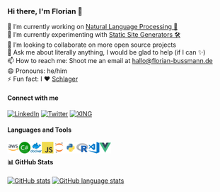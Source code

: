 ### Hi there, I'm Florian 👋

🔭 I’m currently working on [Natural Language Processing 💬](https://github.com/topics/natural-language-processing) <br />
🌱 I’m currently experimenting with [Static Site Generators 🛠](https://github.com/collections/static-site-generators) <br />
👯 I’m looking to collaborate on more open source projects <br />
💬 Ask me about literally anything, I would be glad to help (if I can ✨) <br />
📫 How to reach me: Shoot me an email at hallo@florian-bussmann.de <br />
😄 Pronouns: he/him <br />
⚡ Fun fact: I ❤ [Schlager](https://www.youtube.com/watch?v=pJzsFH5-mac)

#### Connect with me

[![LinkedIn](https://avatars.githubusercontent.com/u/357098?s=26&v=4)](https://de.linkedin.com/in/florian-bussmann)
[![Twitter](https://avatars.githubusercontent.com/u/50278?s=26&v=4)](https://twitter.com/florianbussmann)
[![XING](https://avatars.githubusercontent.com/u/27901?s=26&v=4)](https://www.xing.com/profile/Florian_Bussmann2)

#### Languages and Tools

<img align="left" alt="AWS" width="26px" src="https://raw.githubusercontent.com/github/explore/80688e429a7d4ef2fca1e82350fe8e3517d3494d/topics/aws/aws.png" />
<img align="left" alt="C#" width="26px" src="https://raw.githubusercontent.com/github/explore/80688e429a7d4ef2fca1e82350fe8e3517d3494d/topics/csharp/csharp.png" />
<img align="left" alt="Docker" width="26px" src="https://raw.githubusercontent.com/github/explore/80688e429a7d4ef2fca1e82350fe8e3517d3494d/topics/docker/docker.png" />
<img align="left" alt="Javascript" width="26px" src="https://raw.githubusercontent.com/github/explore/80688e429a7d4ef2fca1e82350fe8e3517d3494d/topics/javascript/javascript.png" />
<img align="left" alt="Jupyter Notebook" width="26px" src="https://raw.githubusercontent.com/github/explore/80688e429a7d4ef2fca1e82350fe8e3517d3494d/topics/jupyter-notebook/jupyter-notebook.png" />
<img align="left" alt="Python" width="26px" src="https://raw.githubusercontent.com/github/explore/80688e429a7d4ef2fca1e82350fe8e3517d3494d/topics/python/python.png" />
<img align="left" alt="R" width="26px" src="https://raw.githubusercontent.com/github/explore/80688e429a7d4ef2fca1e82350fe8e3517d3494d/topics/r/r.png" />
<img align="left" alt="Visual Studio Code" width="26px" src="https://raw.githubusercontent.com/github/explore/80688e429a7d4ef2fca1e82350fe8e3517d3494d/topics/visual-studio-code/visual-studio-code.png" />
<img align="left" alt="Vue" width="26px" src="https://raw.githubusercontent.com/github/explore/80688e429a7d4ef2fca1e82350fe8e3517d3494d/topics/vue/vue.png" />

<br />

#### 📊 GitHub Stats

[![GitHub stats](https://github-readme-stats.vercel.app/api?username=florianbussmann&hide=stars&hide_title=true&include_all_commits=true&show_icons=true&count_private=true&theme=default)](https://github.com/anuraghazra/github-readme-stats)
[![GitHub language stats](https://github-readme-stats.vercel.app/api/top-langs/?username=florianbussmann&layout=compact&langs_count=4&theme=default)](https://github.com/anuraghazra/github-readme-stats)
